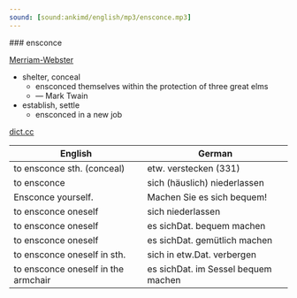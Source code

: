 ```yaml
---
sound: [sound:ankimd/english/mp3/ensconce.mp3]
---
```


\### ensconce

[Merriam-Webster](https://www.merriam-webster.com/dictionary/ensconce)

- shelter, conceal
    - ensconced themselves within the protection of three great elms
    - — Mark Twain
- establish, settle
    - ensconced in a new job

[dict.cc](https://www.dict.cc/ensconce)

| English        | German       |
| -------------- | ------------ |
| to ensconce sth. (conceal) | etw. verstecken (331) |
| to ensconce | sich (häuslich) niederlassen |
| Ensconce yourself. | Machen Sie es sich bequem! |
| to ensconce oneself | sich niederlassen |
| to ensconce oneself | es sichDat. bequem machen |
| to ensconce oneself | es sichDat. gemütlich machen |
| to ensconce oneself in sth. | sich in etw.Dat. verbergen |
| to ensconce oneself in the armchair | es sichDat. im Sessel bequem machen |
